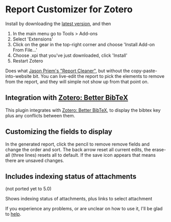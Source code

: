 # Report Customizer for Zotero

Install by downloading the [latest version](https://github.com/retorquere/zotero-report-customizer/releases), and then

1. In the main menu go to Tools > Add-ons
2. Select 'Extensions'
3. Click on the gear in the top-right corner and choose 'Install Add-on From File...'
4. Choose .xpi that you've just downloaded, click 'Install'
5. Restart Zotero

Does what [Jason Priem's "Report Cleaner"](http://jasonpriem.org/projects/report_cleaner.php), but
without the copy-paste-into-website bit. You can live-edit the report to pick the elements to remove
from the report, and they will simple not show up from that point on.

## Integration with [Zotero: Better BibTeX](https://retorquere.github.io/zotero-report-customizer/better-bibtex/)

This plugin integrates with [Zotero: Better BibTeX](https://retorquere.github.io/zotero-report-customizer/better-bibtex/), to display the
bibtex key plus any conflicts between them.

## Customizing the fields to display

In the generated report, click the pencil to remove remove fields and change the order and sort. The back arrow reset all current edits, the erase-all (three lines) resets all to default. If the save icon appears that means there are unsaved changes.

## Includes indexing status of attachments

(not ported yet to 5.0)

Shows indexing status of attachments, plus links to select attachment

If you experience any problems, or are unclear on how to use it, I'll be glad to [help](https://retorquere.github.io/zotero-report-customizer/support.html).

